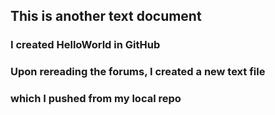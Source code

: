 ## This is another text document
### I created HelloWorld in GitHub
### Upon rereading the forums, I created a new text file
### which I pushed from my local repo